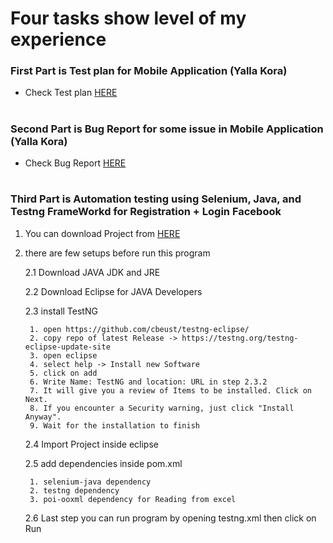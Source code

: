 # Four tasks show level of my experience

### First Part is Test plan for Mobile Application (Yalla Kora)

* Check Test plan [HERE](https://github.com/Mostafaelbehairy95/Mostafa-Elbehairy/blob/master/Test%20Plan%20for%20Yalla%20Kora%20Mobile%20Application.md)

#

### Second Part is Bug Report for some issue in Mobile Application (Yalla Kora)

* Check Bug Report [HERE](https://github.com/Mostafaelbehairy95/Mostafa-Elbehairy/blob/master/BugReport%20for%20Yalla%20Kora%20Mobile%20Application.md)
#

### Third Part is Automation testing using Selenium, Java, and Testng FrameWorkd for Registration + Login Facebook
1. You can download Project from [HERE](https://github.com/Mostafaelbehairy95/Mostafa-Elbehairy/tree/master/Facebook_automation)
2. there are few setups before run this program 
    
    2.1 Download JAVA JDK and JRE

    2.2 Download Eclipse for JAVA Developers

    2.3 install TestNG 

        1. open https://github.com/cbeust/testng-eclipse/
        2. copy repo of latest Release -> https://testng.org/testng-eclipse-update-site
        3. open eclipse 
        4. select help -> Install new Software
        5. click on add
        6. Write Name: TestNG and location: URL in step 2.3.2
        7. It will give you a review of Items to be installed. Click on Next.
        8. If you encounter a Security warning, just click "Install Anyway".
        9. Wait for the installation to finish

    2.4 Import Project inside eclipse

    2.5 add dependencies inside pom.xml

        1. selenium-java dependency
        2. testng dependency
        3. poi-ooxml dependency for Reading from excel

    2.6 Last step you can run program by opening testng.xml then click on Run






